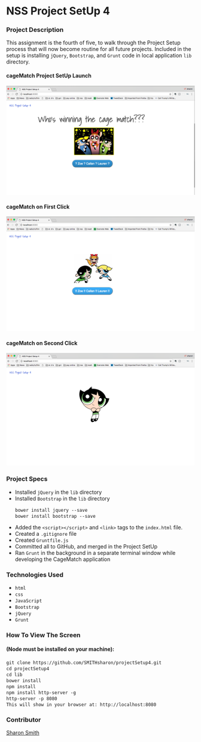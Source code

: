 # NSS Project SetUp 4

### Project Description 
This assignment is the fourth of five, to walk through the Project Setup process that will now become routine for all future projects. Included in the setup is installing `jQuery`, `Bootstrap`, and `Grunt` code in local application `lib` directory. 


#### cageMatch Project SetUp Launch
![cageMatch Project SetUp Launch](https://raw.githubusercontent.com/SMITHsharon/projectSetup4/screens/screens/cageMatch%20on%20Launch.png)


#### cageMatch on First Click
![cageMatch on First Click](https://raw.githubusercontent.com/SMITHsharon/projectSetup4/screens/screens/cageMatch%20Fight%20Mode.png)


#### cageMatch on Second Click
![cageMatch on Second Click](https://raw.githubusercontent.com/SMITHsharon/projectSetup4/screens/screens/cageMatch%20Winner.png)


### Project Specs
- Installed `jQuery` in the `lib` directory
- Installed `Bootstrap` in the `lib` directory
	```
	bower install jquery --save
	bower install bootstrap --save
	```
- Added the `<script></script>` and `<link>` tags to the `index.html` file.
- Created a `.gitignore` file
- Created `Gruntfile.js`
- Committed all to GitHub, and merged in the Project SetUp
- Ran `Grunt` in the background in a separate terminal window while developing the CageMatch application


### Technologies Used
- `html`
- `css`
- `JavaScript`
- `Bootstrap`
- `jQuery` 
- `Grunt`


### How To View The Screen 
#### (Node must be installed on your machine):
```
git clone https://github.com/SMITHsharon/projectSetup4.git
cd projectSetup4
cd lib
bower install
npm install
npm install http-server -g
http-server -p 8080
This will show in your browser at: http://localhost:8080
```


### Contributor
[Sharon Smith](https://github.com/SMITHsharon)
